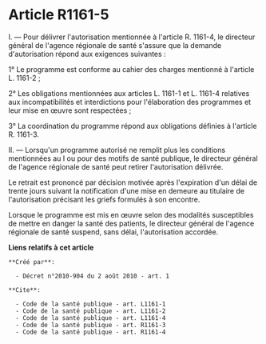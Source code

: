# Article R1161-5

I. ― Pour délivrer l'autorisation mentionnée à l'article R. 1161-4, le directeur général de l'agence régionale de santé
s'assure que la demande d'autorisation répond aux exigences suivantes : 

1° Le programme est conforme au cahier des charges mentionné à l'article L. 1161-2 ; 

2° Les obligations mentionnées aux articles L. 1161-1 et L. 1161-4 relatives aux incompatibilités et interdictions pour
l'élaboration des programmes et leur mise en œuvre sont respectées ; 

3° La coordination du programme répond aux obligations définies à l'article R. 1161-3.

II. ― Lorsqu'un programme autorisé ne remplit plus les conditions mentionnées au I ou pour des motifs de santé publique, le
directeur général de l'agence régionale de santé peut retirer l'autorisation délivrée. 

Le retrait est prononcé par décision motivée après l'expiration d'un délai de trente jours suivant la notification d'une mise
en demeure au titulaire de l'autorisation précisant les griefs formulés à son encontre. 

Lorsque le programme est mis en œuvre selon des modalités susceptibles de mettre en danger la santé des patients, le
directeur général de l'agence régionale de santé suspend, sans délai, l'autorisation accordée.

**Liens relatifs à cet article**

	**Créé par**:

	  - Décret n°2010-904 du 2 août 2010 - art. 1

	**Cite**:

	  - Code de la santé publique - art. L1161-1
	  - Code de la santé publique - art. L1161-2
	  - Code de la santé publique - art. L1161-4
	  - Code de la santé publique - art. R1161-3
	  - Code de la santé publique - art. R1161-4
